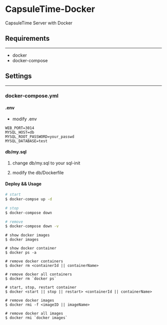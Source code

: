 # CapsuleTime-Docker
CapsuleTime Server with Docker

## Requirements

---

- docker
- docker-compose

## Settings

---

### docker-compose.yml

#### .env

- modify .env

```
WEB_PORT=3014
MYSQL_HOST=db
MYSQL_ROOT_PASSWORD=your_passwd
MYSQL_DATABASE=test
```

#### db/my.sql

1. change db/my.sql to your sql-init 

2. modify the db/Dockerfile


#### Deploy && Usage

```bash
# start
$ docker-compse up -d

# stop
$ docker-compose down

# remove
$ docker-compose down -v
```

```
# show docker images
$ docker images

# show docker container
$ docker ps -a

# remove docker containers
$ docker rm <containerId || containerName>

# remove docker all containers
$ docker rm `docker ps`

# start, stop, restart container
$ docker <start || stop || restart> <containerId || containerName>

# remove docker images
$ docker rmi -f <imageID || imageName>

# remove docker all images
$ docker rmi `docker images`
```
